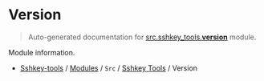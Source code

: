 # Version

> Auto-generated documentation for [src.sshkey_tools.__version__](../../../src/sshkey_tools/__version__.py) module.

Module information.

- [Sshkey-tools](../../README.md#sshkey-tools-work-in-progress) / [Modules](../../MODULES.md#sshkey-tools-modules) / `Src` / [Sshkey Tools](index.md#sshkey-tools) / Version
